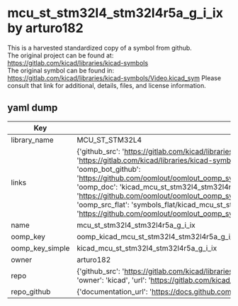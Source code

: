 # mcu_st_stm32l4_stm32l4r5a_g_i_ix by arturo182  
This is a harvested standardized copy of a symbol from github.  
The original project can be found at:  
https://gitlab.com/kicad/libraries/kicad-symbols  
The original symbol can be found in:
https://gitlab.com/kicad/libraries/kicad-symbols/Video.kicad_sym
Please consult that link for additional, details, files, and license information.  
## yaml dump  
| Key | Value |  
| --- | --- |  
| library_name | MCU_ST_STM32L4 |  
| links | {'github_src': 'https://gitlab.com/kicad/libraries/kicad-symbols/Video.kicad_sym', 'github_src_repo': 'https://gitlab.com/kicad/libraries/kicad-symbols', 'oomp_bot': 'kicad_mcu_st_stm32l4_stm32l4r5a_g_i_ix/working', 'oomp_bot_github': 'https://github.com/oomlout/oomlout_oomp_symbol_bot/tree/main/kicad_mcu_st_stm32l4_stm32l4r5a_g_i_ix/working', 'oomp_doc': 'kicad_mcu_st_stm32l4_stm32l4r5a_g_i_ix/working', 'oomp_doc_github': 'https://github.com/oomlout/oomlout_oomp_symbol_doc/tree/main/kicad_mcu_st_stm32l4_stm32l4r5a_g_i_ix/working', 'oomp_src_flat': 'symbols_flat/kicad_mcu_st_stm32l4_stm32l4r5a_g_i_ix/working', 'oomp_src_flat_github': 'https://github.com/oomlout/oomlout_oomp_symbol_src/tree/main/kicad_mcu_st_stm32l4_stm32l4r5a_g_i_ix/working'} |  
| name | mcu_st_stm32l4_stm32l4r5a_g_i_ix |  
| oomp_key | oomp_kicad_mcu_st_stm32l4_stm32l4r5a_g_i_ix |  
| oomp_key_simple | kicad_mcu_st_stm32l4_stm32l4r5a_g_i_ix |  
| owner | arturo182 |  
| repo | {'github_src': 'https://gitlab.com/kicad/libraries/kicad-symbols/Video.kicad_sym', 'name': 'libraries/kicad-symbols', 'owner': 'kicad', 'url': 'https://gitlab.com/kicad/libraries/kicad-symbols'} |  
| repo_github | {'documentation_url': 'https://docs.github.com/rest/repos/repos#get-a-repository', 'message': 'Not Found'} |  

